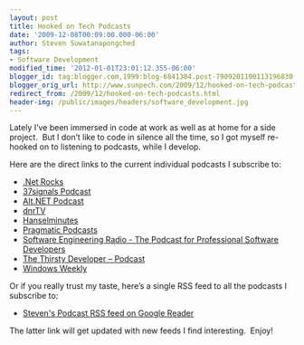 ```yaml
---
layout: post
title: Hooked on Tech Podcasts
date: '2009-12-08T00:09:00.000-06:00'
author: Steven Suwatanapongched
tags:
- Software Development
modified_time: '2012-01-01T23:01:12.355-06:00'
blogger_id: tag:blogger.com,1999:blog-6841384.post-7909201100113196830
blogger_orig_url: http://www.sunpech.com/2009/12/hooked-on-tech-podcasts.html
redirect_from: /2009/12/hooked-on-tech-podcasts.html
header-img: /public/images/headers/software_development.jpg
---
```


Lately I’ve been immersed in code at work as well as at home for a side project.&#160; But I don’t like to code in silence all the time, so I got myself re-hooked on to listening to podcasts, while I develop.

Here are the direct links to the current individual podcasts I subscribe to:

<ul>   
  <li><a href="http://feeds.feedburner.com/netRocksFullMp3Downloads" target="_blank" rel="noopener noreferrer">.Net Rocks</a></li>    
  <li><a href="http://feeds.feedburner.com/37signals_podcast" target="_blank" rel="noopener noreferrer">37signals Podcast</a></li>    
  <li><a href="http://feeds.feedburner.com/altnetpodcast" target="_blank" rel="noopener noreferrer">Alt.NET Podcast</a></li>    
  <li><a href="http://feeds.feedburner.com/DnrtvWmv" target="_blank" rel="noopener noreferrer">dnrTV</a></li>
  <li><a href="http://feeds.feedburner.com/HanselminutesCompleteMP3" target="_blank" rel="noopener noreferrer">Hanselminutes</a></li>    
  <li><a href="http://pragprog.com/podcasts/feed.rss" target="_blank" rel="noopener noreferrer">Pragmatic Podcasts</a></li>    
  <li><a href="http://se-radio.net/rss" target="_blank" rel="noopener noreferrer">Software Engineering Radio - The Podcast for Professional Software Developers</a></li>    
  <li><a href="http://feeds.feedburner.com/ThirstyDeveloperPodcast" target="_blank" rel="noopener noreferrer">The Thirsty Developer – Podcast</a></li>    
  <li><a href="http://leoville.tv/podcasts/ww.xml" target="_blank" rel="noopener noreferrer">Windows Weekly</a></li>
</ul>

Or if you really trust my taste, here’s a single RSS feed to all the podcasts I subscribe to:

<ul>
  <li><a href="http://www.google.com/reader/public/atom/user%2F16938590580940313293%2Flabel%2FPodcasts" target="_blank" rel="noopener noreferrer">Steven's Podcast RSS feed on Google Reader</a></li>
</ul>

The latter link will get updated with new feeds I find interesting.&#160; Enjoy!
